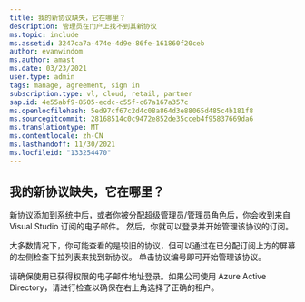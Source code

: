 ```yaml
---
title: 我的新协议缺失，它在哪里？
description: 管理员在门户上找不到其新协议
ms.topic: include
ms.assetid: 3247ca7a-474e-4d9e-86fe-161860f20ceb
author: evanwindom
ms.author: amast
ms.date: 03/23/2021
user.type: admin
tags: manage, agreement, sign in
subscription.type: vl, cloud, retail, partner
sap.id: 4e55abf9-8505-ecdc-c55f-c67a167a357c
ms.openlocfilehash: 5ed97cf67c2d4c08a864d3e88065d485c4b181f8
ms.sourcegitcommit: 28168514c0c9472e852de35cceb4f95837669da6
ms.translationtype: MT
ms.contentlocale: zh-CN
ms.lasthandoff: 11/30/2021
ms.locfileid: "133254470"
---
```

## <a name="my-new-agreement-is-missing-where-is-it"></a>我的新协议缺失，它在哪里？
新协议添加到系统中后，或者你被分配超级管理员/管理员角色后，你会收到来自 Visual Studio 订阅的电子邮件。 然后，你就可以登录并开始管理该协议的订阅。 

大多数情况下，你可能查看的是较旧的协议，但可以通过在已分配订阅上方的屏幕的左侧检查下拉列表来找到新协议。 单击协议编号即可开始管理该协议。

请确保使用已获得权限的电子邮件地址登录。如果公司使用 Azure Active Directory，请进行检查以确保在右上角选择了正确的租户。 